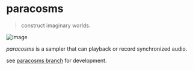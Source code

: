 # paracosms

> construct imaginary worlds.

![image](https://user-images.githubusercontent.com/6550035/179411170-6295d18b-ab4c-44a7-a2ae-e313dd24c0ba.png)

*paracosms* is a sampler that can playback or record synchronized audio.

see [paracosms branch](https://github.com/schollz/paracosms/tree/paracosms) for development.
